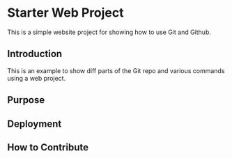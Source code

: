# Starter Web Project

This is a simple website project for showing how to use Git and Github.

## Introduction

This is an example to show diff parts of the Git repo and various commands using a web project.

## Purpose

## Deployment

## How to Contribute

